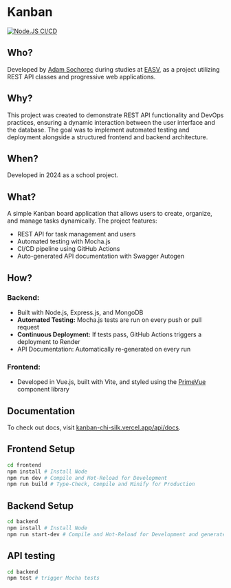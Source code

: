 # Kanban

[![Node.JS CI/CD](https://github.com/adamsochorec/kanban/actions/workflows/main.yml/badge.svg)](https://github.com/adamsochorec/kanban/actions/workflows/main.yml)

## Who?

Developed by [Adam Sochorec](https://www.linkedin.com/in/adamsochorec) during studies at [EASV](https://www.easv.dk), as a project utilizing REST API classes and progressive web applications.

## Why?

This project was created to demonstrate REST API functionality and DevOps practices, ensuring a dynamic interaction between the user interface and the database. The goal was to implement automated testing and deployment alongside a structured frontend and backend architecture.

## When?

Developed in 2024 as a school project.

## What?

A simple Kanban board application that allows users to create, organize, and manage tasks dynamically. The project features:

- REST API for task management and users
- Automated testing with Mocha.js
- CI/CD pipeline using GitHub Actions
- Auto-generated API documentation with Swagger Autogen

## How?

### Backend:

- Built with Node.js, Express.js, and MongoDB
- **Automated Testing:** Mocha.js tests are run on every push or pull request
- **Continuous Deployment:** If tests pass, GitHub Actions triggers a deployment to Render
- API Documentation: Automatically re-generated on every run

### Frontend:

- Developed in Vue.js, built with Vite, and styled using the [PrimeVue](https://www.primevue.org) component library

## Documentation

To check out docs, visit [kanban-chi-silk.vercel.app/api/docs](https://kanban-chi-silk.vercel.app/docs/).

## Frontend Setup

```sh
cd frontend
npm install # Install Node
npm run dev # Compile and Hot-Reload for Development
npm run build # Type-Check, Compile and Minify for Production
```

## Backend Setup

```sh
cd backend
npm install # Install Node
npm run start-dev # Compile and Hot-Reload for Development and generate API docs
```

## API testing

```sh
cd backend
npm test # trigger Mocha tests
```
